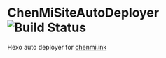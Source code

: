 # ChenMiSiteAutoDeployer   ![Build Status](https://travis-ci.com/lishtys/ChenMiSiteAutoDeployer.svg?token=cX8RxKuxppREtSREz1g2&branch=master)

Hexo auto deployer for [chenmi.ink](http://chenmi.ink/)
